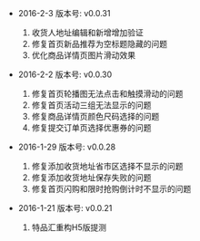 - 2016-2-3 版本号: v0.0.31
  1. 收货人地址编辑和新增增加验证
  2. 修复首页新品推荐为空标题隐藏的问题
  3. 优化商品详情页图片滑动效果
- 2016-2-2 版本号: v0.0.30
  1. 修复首页轮播图无法点击和触摸滑动的问题
  2. 修复首页活动三组无法显示的问题
  3. 修复商品详情页颜色尺码选择的问题
  4. 修复提交订单页选择优惠券的问题
- 2016-1-29 版本号: v0.0.28
  1. 修复添加收货地址省市区选择不显示的问题
  2. 修复添加收货地址保存失败的问题
  3. 修复首页闪购和限时抢购倒计时不显示的问题

- 2016-1-21 版本号: v0.0.21
  1. 特品汇重构H5版提测